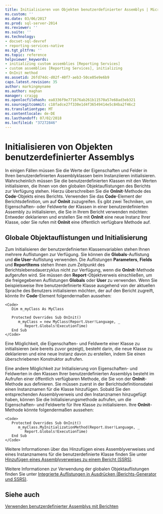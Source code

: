 ```yaml
---
title: Initialisieren von Objekten benutzerdefinierter Assemblys | Microsoft-Dokumentation
ms.custom: ''
ms.date: 03/06/2017
ms.prod: sql-server-2014
ms.reviewer: ''
ms.suite: ''
ms.technology:
- docset-sql-devref
- reporting-services-native
ms.tgt_pltfrm: ''
ms.topic: reference
helpviewer_keywords:
- initializing custom assemblies [Reporting Services]
- custom assemblies [Reporting Services], initializing
- OnInit method
ms.assetid: 26fd74dc-d02f-40f7-aeb3-50ce05e9e6b9
caps.latest.revision: 35
author: markingmyname
ms.author: maghan
manager: craigg
ms.openlocfilehash: ea8336f9e771676ab261b11570a57e68ad3eb321
ms.sourcegitcommit: c18fadce27f330e1d4f36549414e5c84ba2f46c2
ms.translationtype: MT
ms.contentlocale: de-DE
ms.lasthandoff: 07/02/2018
ms.locfileid: "37272846"
---
```

# <a name="initializing-custom-assembly-objects"></a>Initialisieren von Objekten benutzerdefinierter Assemblys
  In einigen Fällen müssen Sie die Werte der Eigenschaften und Felder in Ihren benutzerdefinierten Assemblyklassen beim Instanziieren initialisieren. Wahrscheinlich müssen Sie die benutzerdefinierten Klassen mit den Werten initialisieren, die Ihnen von den globalen Objektauflistungen des Berichts zur Verfügung stehen. Hierzu überschreiben Sie die **OnInit**-Methode des **Code**-Objekts eines Berichts. Verwenden Sie das **Code**-Element der Berichtsdefinition, um auf **OnInit** zuzugreifen. Es gibt zwei Techniken, um Eigenschaften- oder Feldwerte der Klassen in einer benutzerdefinierten Assembly zu initialisieren, die Sie in Ihrem Bericht verwenden möchten: Entweder deklarieren und erstellen Sie mit **OnInit** eine neue Instanz Ihrer Klasse, oder Sie rufen mit **OnInit** eine öffentlich verfügbare Methode auf.  
  
## <a name="global-object-collections-and-initialization"></a>Globale Objektauflistungen und Initialisierung  
 Zum Initialisieren der benutzerdefinierten Klassenvariablen stehen Ihnen mehrere Auflistungen zur Verfügung. Sie können die **Globals**-Auflistung und **die User**-Auflistung verwenden. Die Auflistungen **Parameters**, **Fields** und **ReportItems** stehen Ihnen zum Zeitpunkt des Berichtslebensdauerzyklus nicht zur Verfügung, wenn die **OnInit**-Methode aufgerufen wird. Sie müssen den **Report**-Objektverweis einschließen, um die freigegebenen Auflistungen **Globals** oder **User** zu verwenden. Wenn Sie beispielsweise Ihre benutzerdefinierte Klasse ausgehend von der aktuellen Sprache des Benutzers initialisieren möchten, der auf den Bericht zugreift, könnte Ihr **Code**-Element folgendermaßen aussehen:  
  
```  
<Code>  
   Dim m_myClass As MyClass  
  
   Protected Overrides Sub OnInit()  
      m_myClass = new MyClass(Report.User!Language, _  
         Report.Globals!ExecutionTime)  
   End Sub  
</Code>  
```  
  
 Eine Möglichkeit, die Eigenschaften- und Feldwerte einer Klasse zu initialisieren (wie bereits zuvor gezeigt), besteht darin, die neue Klasse zu deklarieren und eine neue Instanz davon zu erstellen, indem Sie einen überschriebenen Konstruktor aufrufen.  
  
 Eine andere Möglichkeit zur Initialisierung von Eigenschaften- und Feldwerten in den Klassen Ihrer benutzerdefinierten Assemblys besteht im Aufrufen einer öffentlich verfügbaren Methode, die Sie von der **OnInit**-Methode aus definieren. Sie müssen zuerst in der Berichtsdefinitionsdatei einen Instanznamen für die Klasse hinzufügen. Sobald Sie den entsprechenden Assemblyverweis und den Instanznamen hinzugefügt haben, können Sie die Initialisierungsmethode aufrufen, um die Eigenschaften- und Feldwerte für Ihre Klasse zu initialisieren. Ihre **OnInit**-Methode könnte folgendermaßen aussehen:  
  
```  
<Code>  
   Protected Overrides Sub OnInit()  
      m_myClass.MyInitializationMethod(Report.User!Language, _  
         Report.Globals!ExecutionTime)  
   End Sub  
</Code>  
```  
  
 Weitere Informationen über das Hinzufügen eines Assemblyverweises und eines Instanznamens für die benutzerdefinierte Klasse finden Sie unter [Hinzufügen eines Assemblyverweises zu einem Bericht (SSRS)](../report-design/add-an-assembly-reference-to-a-report-ssrs.md).  
  
 Weitere Informationen zur Verwendung der globalen Objektauflistungen finden Sie unter [Integrierte Auflistungen in Ausdrücken (Berichts-Generator und SSRS)](../report-design/built-in-collections-in-expressions-report-builder.md).  
  
## <a name="see-also"></a>Siehe auch  
 [Verwenden benutzerdefinierter Assemblys mit Berichten](using-custom-assemblies-with-reports.md)  
  
  
